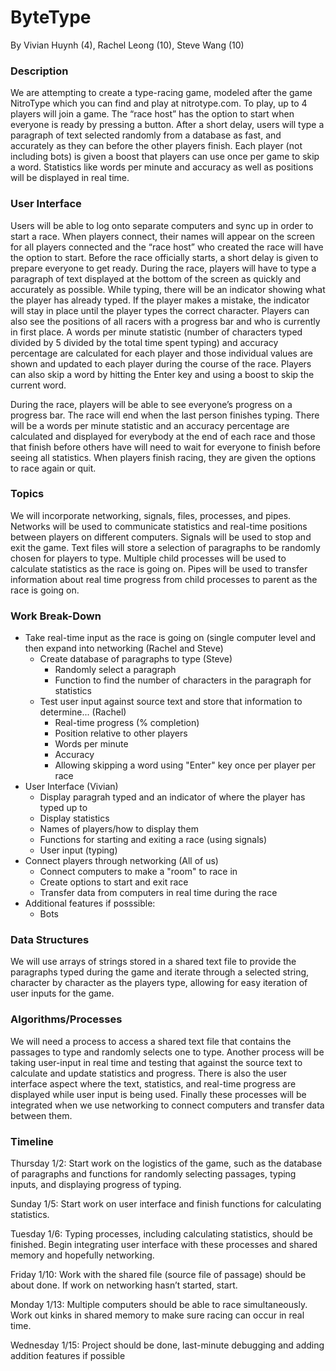 # ByteType
By Vivian Huynh (4), Rachel Leong (10), Steve Wang (10)

### Description
  We are attempting to create a type-racing game, modeled after the game NitroType which you can find and play at nitrotype.com. To play, up to 4 players will join a game. The “race host” has the option to start when everyone is ready by pressing a button. After a short delay, users will type a paragraph of text selected randomly from a database as fast, and accurately as they can before the other players finish. Each player (not including bots) is given a boost that players can use once per game to skip a word. Statistics like words per minute and accuracy as well as positions will be displayed in real time. 

### User Interface
  Users will be able to log onto separate computers and sync up in order to start a race. When players connect, their names will appear on the screen for all players connected and the “race host” who created the race will have the option to start. Before the race officially starts, a short delay is given to prepare everyone to get ready. During the race, players will have to type a paragraph of text displayed at the bottom of the screen as quickly and accurately as possible. While typing, there will be an indicator showing what the player has already typed. If the player makes a mistake, the indicator will stay in place until the player types the correct character. Players can also see the positions of all racers with a progress bar and who is currently in first place. A words per minute statistic (number of characters typed divided by 5 divided by the total time spent typing) and accuracy percentage are calculated for each player and those individual values are shown and updated to each player during the course of the race. Players can also skip a word by hitting the Enter key and using a boost to skip the current word. 
  
During the race, players will be able to see everyone’s progress on a progress bar. The race will end when the last person finishes typing. There will be a words per minute statistic and an accuracy percentage are calculated and displayed for everybody at the end of each race and those that finish before others have will need to wait for everyone to finish before seeing all statistics. When players finish racing, they are given the options to race again or quit.

### Topics
  We will incorporate networking, signals, files, processes, and pipes. Networks will be used to communicate statistics and real-time positions between players on different computers. Signals will be used to stop and exit the game. Text files will store a selection of paragraphs to be randomly chosen for players to type. Multiple child processes will be used to calculate statistics as the race is going on. Pipes will be used to transfer information about real time progress from child processes to parent as the race is going on.

### Work Break-Down
- Take real-time input as the race is going on (single computer level and then expand into networking (Rachel and Steve)
  - Create database of paragraphs to type (Steve)
    - Randomly select a paragraph
    - Function to find the number of characters in the paragraph for statistics
  - Test user input against source text and store that information to determine... (Rachel)
    - Real-time progress (% completion)
    - Position relative to other players
    - Words per minute
    - Accuracy
    - Allowing skipping a word using "Enter" key once per player per race
- User Interface (Vivian)
  - Display paragrah typed and an indicator of where the player has typed up to
  - Display statistics
  - Names of players/how to display them
  - Functions for starting and exiting a race (using signals)
  - User input (typing)
- Connect players through networking (All of us)
  - Connect computers to make a "room" to race in
  - Create options to start and exit race
  - Transfer data from computers in real time during the race
- Additional features if posssible:
  - Bots
  
### Data Structures
We will use arrays of strings stored in a shared text file to provide the paragraphs typed during the game and iterate through a selected string, character by character as the players type, allowing for easy iteration of user inputs for the game.

### Algorithms/Processes
We will need a process to access a shared text file that contains the passages to type and randomly selects one to type. Another process will be taking user-input in real time and testing that against the source text to calculate and update statistics and progress. There is also the user interface aspect where the text, statistics, and real-time progress are displayed while user input is being used. Finally these processes will be integrated when we use networking to connect computers and transfer data between them. 

### Timeline
Thursday 1/2: Start work on the logistics of the game, such as the database of paragraphs and functions for randomly selecting passages, typing inputs, and displaying progress of typing.

Sunday 1/5: Start work on user interface and finish functions for calculating statistics. 

Tuesday 1/6: Typing processes, including calculating statistics, should be finished. Begin integrating user interface with these processes and shared memory and hopefully networking. 

Friday 1/10: Work with the shared file (source file of passage) should be about done. If work on networking hasn’t started, start.

Monday 1/13: Multiple computers should be able to race simultaneously. Work out kinks in shared memory to make sure racing can occur in real time.

Wednesday 1/15: Project should be done, last-minute debugging and adding addition features if possible

